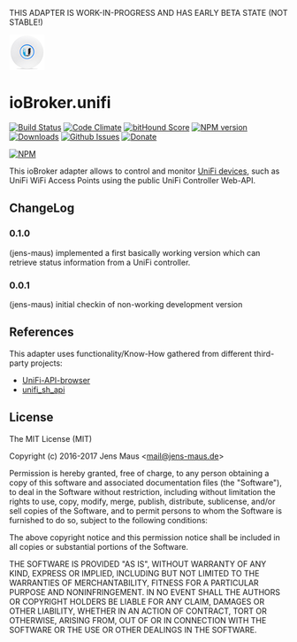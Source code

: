 THIS ADAPTER IS WORK-IN-PROGRESS AND HAS EARLY BETA STATE (NOT STABLE!)

![Logo](admin/unifi.png)
# ioBroker.unifi

[![Build Status](https://travis-ci.org/jens-maus/ioBroker.unifi.svg?branch=master)](https://travis-ci.org/jens-maus/ioBroker.unifi)
[![Code Climate](https://codeclimate.com/github/jens-maus/ioBroker.unifi/badges/gpa.svg)](https://codeclimate.com/github/jens-maus/ioBroker.unifi)
[![bitHound Score](https://www.bithound.io/github/jens-maus/ioBroker.unifi/badges/score.svg)](https://www.bithound.io/github/jens-maus/ioBroker.unifi)
[![NPM version](http://img.shields.io/npm/v/iobroker.unifi.svg)](https://www.npmjs.com/package/iobroker.unifi)
[![Downloads](https://img.shields.io/npm/dm/iobroker.unifi.svg)](https://www.npmjs.com/package/iobroker.unifi)
[![Github Issues](http://githubbadges.herokuapp.com/jens-maus/ioBroker.unifi/issues.svg)](https://github.com/jens-maus/ioBroker.unifi/issues)
[![Donate](https://img.shields.io/badge/Donate-PayPal-green.svg)](https://www.paypal.com/cgi-bin/webscr?cmd=_s-xclick&hosted_button_id=RAQSDY9YNZVCL)

[![NPM](https://nodei.co/npm/iobroker.unifi.png?downloads=true)](https://nodei.co/npm/iobroker.unifi/)

This ioBroker adapter allows to control and monitor [UniFi devices](http://www.ubnt.com/), such as UniFi WiFi Access Points using the public UniFi Controller Web-API.

## ChangeLog

### 0.1.0
  (jens-maus) implemented a first basically working version which can retrieve status information from a UniFi controller.

### 0.0.1
  (jens-maus) initial checkin of non-working development version

## References
This adapter uses functionality/Know-How gathered from different third-party projects:

* [UniFi-API-browser](https://github.com/malle-pietje/UniFi-API-browser)
* [unifi_sh_api](https://dl.ubnt.com/unifi/5.3.8/unifi_sh_api)

## License
The MIT License (MIT)

Copyright (c) 2016-2017 Jens Maus &lt;mail@jens-maus.de&gt;

Permission is hereby granted, free of charge, to any person obtaining a copy
of this software and associated documentation files (the "Software"), to deal
in the Software without restriction, including without limitation the rights
to use, copy, modify, merge, publish, distribute, sublicense, and/or sell
copies of the Software, and to permit persons to whom the Software is
furnished to do so, subject to the following conditions:

The above copyright notice and this permission notice shall be included in
all copies or substantial portions of the Software.

THE SOFTWARE IS PROVIDED "AS IS", WITHOUT WARRANTY OF ANY KIND, EXPRESS OR
IMPLIED, INCLUDING BUT NOT LIMITED TO THE WARRANTIES OF MERCHANTABILITY,
FITNESS FOR A PARTICULAR PURPOSE AND NONINFRINGEMENT. IN NO EVENT SHALL THE
AUTHORS OR COPYRIGHT HOLDERS BE LIABLE FOR ANY CLAIM, DAMAGES OR OTHER
LIABILITY, WHETHER IN AN ACTION OF CONTRACT, TORT OR OTHERWISE, ARISING FROM,
OUT OF OR IN CONNECTION WITH THE SOFTWARE OR THE USE OR OTHER DEALINGS IN
THE SOFTWARE.
